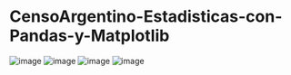 # CensoArgentino-Estadisticas-con-Pandas-y-Matplotlib

![image](https://github.com/user-attachments/assets/34f83e77-c50a-42c6-8ce8-0d6d6082a764)
![image](https://github.com/user-attachments/assets/91797437-6899-413c-928f-badb1336e15f)
![image](https://github.com/user-attachments/assets/01d8ada5-72b1-44bc-a400-8229ef9b902d)
![image](https://github.com/user-attachments/assets/57d3e79a-4972-4bcd-be78-f642cb26794e)
